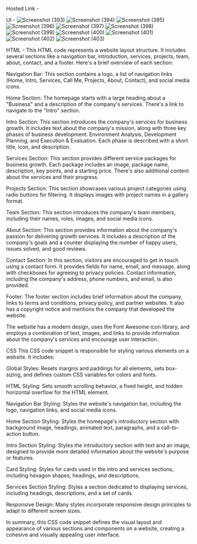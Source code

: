 Hosted Link -

UI -
![Screenshot (393)](https://github.com/shweta-sharma-1009/Major-project6/assets/128416925/c6b724f4-002d-443c-b24e-58626a26614c)
![Screenshot (394)](https://github.com/shweta-sharma-1009/Major-project6/assets/128416925/ccdff93c-2746-44f4-a813-ffa5133b564c)
![Screenshot (395)](https://github.com/shweta-sharma-1009/Major-project6/assets/128416925/a4b8167c-85b1-4f61-958f-3e9c9f29e534)
![Screenshot (396)](https://github.com/shweta-sharma-1009/Major-project6/assets/128416925/4ba9f9db-9f09-49f6-babe-1b95df182118)
![Screenshot (397)](https://github.com/shweta-sharma-1009/Major-project6/assets/128416925/a0054464-d929-444c-ae77-a291b81dcb5e)
![Screenshot (398)](https://github.com/shweta-sharma-1009/Major-project6/assets/128416925/fabca915-b2bb-461b-a06f-0eff9c9d51e4)
![Screenshot (399)](https://github.com/shweta-sharma-1009/Major-project6/assets/128416925/165630ec-6050-4430-8335-983e8227d743)
![Screenshot (400)](https://github.com/shweta-sharma-1009/Major-project6/assets/128416925/babf0936-734f-4ddc-a8fd-183f52e296a2)
![Screenshot (401)](https://github.com/shweta-sharma-1009/Major-project6/assets/128416925/74785e1b-7cb1-4859-9c0e-5967e0185cf3)
![Screenshot (402)](https://github.com/shweta-sharma-1009/Major-project6/assets/128416925/f7b130cb-d31f-40d0-abad-7d2ee3701852)
![Screenshot (403)](https://github.com/shweta-sharma-1009/Major-project6/assets/128416925/de57ddf7-45b9-498c-85c1-e80ef34a2883)

HTML -
This HTML code represents a website layout structure. It includes several sections like a navigation bar, introduction, services, projects, team, about, contact, and a footer. Here's a brief overview of each section:

Navigation Bar: This section contains a logo, a list of navigation links (Home, Intro, Services, Call Me, Projects, About, Contact), and social media icons.

Home Section: The homepage starts with a large heading about a "Business" and a description of the company's services. There's a link to navigate to the "Intro" section.

Intro Section: This section introduces the company's services for business growth. It includes text about the company's mission, along with three key phases of business development: Environment Analysis, Development Planning, and Execution & Evaluation. Each phase is described with a short title, icon, and description.

Services Section: This section provides different service packages for business growth. Each package includes an image, package name, description, key points, and a starting price. There's also additional content about the services and their progress.

Projects Section: This section showcases various project categories using radio buttons for filtering. It displays images with project names in a gallery format.

Team Section: This section introduces the company's team members, including their names, roles, images, and social media icons.

About Section: This section provides information about the company's passion for delivering growth services. It includes a description of the company's goals and a counter displaying the number of happy users, issues solved, and good reviews.

Contact Section: In this section, visitors are encouraged to get in touch using a contact form. It provides fields for name, email, and message, along with checkboxes for agreeing to privacy policies. Contact information, including the company's address, phone numbers, and email, is also provided.

Footer: The footer section includes brief information about the company, links to terms and conditions, privacy policy, and partner websites. It also has a copyright notice and mentions the company that developed the website.

The website has a modern design, uses the Font Awesome icon library, and employs a combination of text, images, and links to provide information about the company's services and encourage user interaction.

CSS
This CSS code snippet is responsible for styling various elements on a website. It includes:

Global Styles: Resets margins and paddings for all elements, sets box-sizing, and defines custom CSS variables for colors and fonts.

HTML Styling: Sets smooth scrolling behavior, a fixed height, and hidden horizontal overflow for the HTML element.

Navigation Bar Styling: Styles the website's navigation bar, including the logo, navigation links, and social media icons.

Home Section Styling: Styles the homepage's introductory section with background image, headings, animated text, paragraphs, and a call-to-action button.

Intro Section Styling: Styles the introductory section with text and an image, designed to provide more detailed information about the website's purpose or features.

Card Styling: Styles for cards used in the intro and services sections, including hexagon shapes, headings, and descriptions.

Services Section Styling: Styles a section dedicated to displaying services, including headings, descriptions, and a set of cards.

Responsive Design: Many styles incorporate responsive design principles to adapt to different screen sizes.

In summary, this CSS code snippet defines the visual layout and appearance of various sections and components on a website, creating a cohesive and visually appealing user interface.
